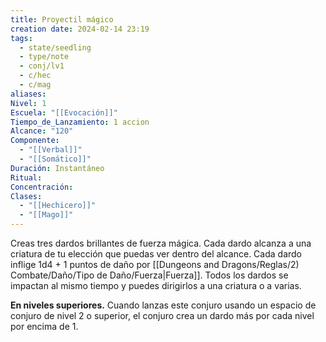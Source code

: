 ```yaml
---
title: Proyectil mágico
creation date: 2024-02-14 23:19
tags:
  - state/seedling
  - type/note
  - conj/lv1
  - c/hec
  - c/mag
aliases: 
Nivel: 1
Escuela: "[[Evocación]]"
Tiempo_de_Lanzamiento: 1 accion
Alcance: "120"
Componente:
  - "[[Verbal]]"
  - "[[Somático]]"
Duración: Instantáneo
Ritual: 
Concentración: 
Clases:
  - "[[Hechicero]]"
  - "[[Mago]]"
---
```

Creas tres dardos brillantes de fuerza mágica. Cada dardo alcanza a una criatura de tu elección que puedas ver dentro del alcance. Cada dardo inflige 1d4 + 1 puntos de daño por [[Dungeons and Dragons/Reglas/2) Combate/Daño/Tipo de Daño/Fuerza|Fuerza]]. Todos los dardos se impactan al mismo tiempo y puedes dirigirlos a una criatura o a varias.

**En niveles superiores.** Cuando lanzas este conjuro usando un espacio de conjuro de nivel 2 o superior, el conjuro crea un dardo más por cada nivel por encima de 1.